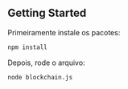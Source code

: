 ## Getting Started

Primeiramente instale os pacotes:

```bash
npm install
```

Depois, rode o arquivo:

```bash
node blockchain.js
```

